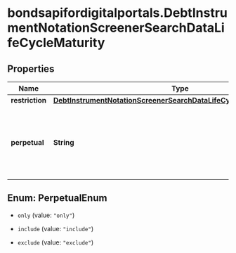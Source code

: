 # bondsapifordigitalportals.DebtInstrumentNotationScreenerSearchDataLifeCycleMaturity

## Properties

Name | Type | Description | Notes
------------ | ------------- | ------------- | -------------
**restriction** | [**DebtInstrumentNotationScreenerSearchDataLifeCycleMaturityRestriction**](DebtInstrumentNotationScreenerSearchDataLifeCycleMaturityRestriction.md) |  | [optional] 
**perpetual** | **String** | Defines whether or not perpetual debt instruments, i.e. such that do not mature, are included in the result. The value \&quot;only\&quot; can be used if both parameters &#x60;maturity.restriction.date&#x60; and &#x60;maturity.restriction.remainingTermYears&#x60; are not set. | [optional] 



## Enum: PerpetualEnum


* `only` (value: `"only"`)

* `include` (value: `"include"`)

* `exclude` (value: `"exclude"`)




